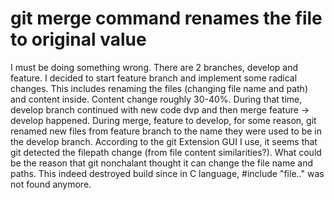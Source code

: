 
# git merge command renames the file to original value

I must be doing something wrong. There are 2 branches, develop and feature.
I decided to start feature branch and implement some radical changes. This includes renaming the files (changing file name and path) and content inside. Content change roughly 30-40%.
During that time, develop branch continued with new code dvp and then merge feature -> develop happened.
During merge, feature to develop, for some reason, git renamed new files from feature branch to the name they were used to be in the develop branch. According to the git Extension GUI I use, it seems that git detected the filepath change (from file content similarities?).
What could be the reason that git nonchalant thought it can change the file name and paths. This indeed destroyed build since in C language, #include "file.." was not found anymore.


        
